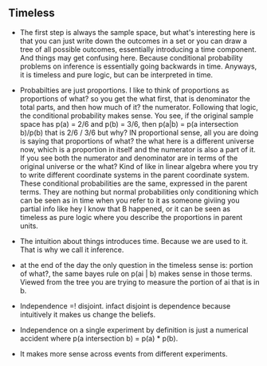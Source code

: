 ## Timeless

* The first step is always the sample space, but what's interesting here is that you can just write down
  the outcomes in a set or you can draw a tree of all possible outcomes, essentially introducing a time
  component. And things may get confusing here. Because conditional probability problems on inference is
  essentially going backwards in time. Anyways, it is timeless and pure logic, but can be interpreted in
  time.

* Probabilties are just proportions. I like to think of proportions as proportions of what? so you get
  the what first, that is denominator the total parts, and then how much of it? the numerator.
  Following that logic, the conditional probability makes sense. You see, if the original sample space
  has p(a) = 2/6 and p(b) = 3/6, then p(a|b) = p(a intersection b)/p(b) that is 2/6 / 3/6 but why?
  IN proportional sense, all you are doing is saying that proportions of what? the what here is a 
  different universe now, which is a proportion in itself and the numerator is also a part of it.
  If you see both the numerator and denominator are in terms of the original universe or the what?
  Kind of like in linear algebra where you try to write different coordinate systems in the parent
  coordinate system. These conditional probabilities are the same, expressed in the parent terms.
  They are nothing but normal probabilities only conditioning which can be seen as in time when 
  you refer to it as someone giviing you partial info like hey I know that B happened, or it can
  be seen as timeless as pure logic where you describe the proportions in parent units.

* The intuition about things introduces time. Because we are used to it. That is why we call it inference.

* at the end of the day the only question in the timeless sense is: portion of what?, the same bayes rule
  on p(ai | b) makes sense in those terms. Viewed from the tree you are trying to measure the portion of
  ai that is in b.

* Independence =! disjoint. infact disjoint is dependence because intuitively it makes us change the beliefs.

* Independence on a single experiment by definition is just a numerical accident where p(a intersection b) =
  p(a) * p(b).

* It makes more sense across events from different experiments.

